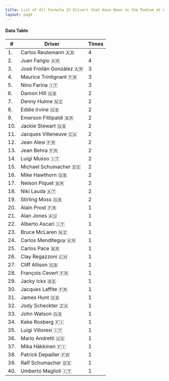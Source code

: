 ```yaml
---
title: List of All Formula 1® Drivers that Have Been in the Podium at Autódromo Juan y Oscar Gálvez
layout: page
---
```


<canvas id="chart" width="400" height="180"></canvas>
<script>
var data = {
    "datasets": [
        {
            "backgroundColor": "#f3a935",
            "borderColor": "#f68639",
            "borderWidth": 1,
            "data": [
                4.0,
                4.0,
                3.0,
                3.0,
                3.0,
                2.0,
                2.0,
                2.0,
                2.0,
                2.0,
                2.0,
                2.0,
                2.0,
                2.0,
                2.0,
                2.0,
                2.0,
                2.0,
                2.0,
                1.0,
                1.0,
                1.0,
                1.0,
                1.0,
                1.0,
                1.0,
                1.0,
                1.0,
                1.0,
                1.0,
                1.0,
                1.0,
                1.0,
                1.0,
                1.0,
                1.0,
                1.0,
                1.0,
                1.0,
                1.0
            ],
            "label": "Times"
        }
    ],
    "labels": [
        "Carlos Reutemann 🇦🇷",
        "Juan Fangio 🇦🇷",
        "José Froilán González 🇦🇷",
        "Maurice Trintignant 🇫🇷",
        "Nino Farina 🇮🇹",
        "Damon Hill 🇬🇧",
        "Denny Hulme 🇳🇿",
        "Eddie Irvine 🇬🇧",
        "Emerson Fittipaldi 🇧🇷",
        "Jackie Stewart 🇬🇧",
        "Jacques Villeneuve 🇨🇦",
        "Jean Alesi 🇫🇷",
        "Jean Behra 🇫🇷",
        "Luigi Musso 🇮🇹",
        "Michael Schumacher 🇩🇪",
        "Mike Hawthorn 🇬🇧",
        "Nelson Piquet 🇧🇷",
        "Niki Lauda 🇦🇹",
        "Stirling Moss 🇬🇧",
        "Alain Prost 🇫🇷",
        "Alan Jones 🇦🇺",
        "Alberto Ascari 🇮🇹",
        "Bruce McLaren 🇳🇿",
        "Carlos Menditeguy 🇦🇷",
        "Carlos Pace 🇧🇷",
        "Clay Regazzoni 🇨🇭",
        "Cliff Allison 🇬🇧",
        "François Cevert 🇫🇷",
        "Jacky Ickx 🇧🇪",
        "Jacques Laffite 🇫🇷",
        "James Hunt 🇬🇧",
        "Jody Scheckter 🇿🇦",
        "John Watson 🇬🇧",
        "Keke Rosberg 🇫🇮",
        "Luigi Villoresi 🇮🇹",
        "Mario Andretti 🇺🇸",
        "Mika Häkkinen 🇫🇮",
        "Patrick Depailler 🇫🇷",
        "Ralf Schumacher 🇩🇪",
        "Umberto Maglioli 🇮🇹"
    ]
};
var options = {
  legend: {
    display: false
  },
  scales: {
    xAxes: [{
      ticks: {
        beginAtZero: true,
        maxRotation: 180
      }
    }],
    yAxes: [{
      ticks: {
        beginAtZero: true
      }
    }]
  }
};
new Chart("chart", {
    data: data,
    type: 'bar',
    options: options
});
</script>



#### Data Table

| # | Driver | Times |
|--|--|--|
| 1. | Carlos Reutemann 🇦🇷 | 4 |
| 2. | Juan Fangio 🇦🇷 | 4 |
| 3. | José Froilán González 🇦🇷 | 3 |
| 4. | Maurice Trintignant 🇫🇷 | 3 |
| 5. | Nino Farina 🇮🇹 | 3 |
| 6. | Damon Hill 🇬🇧 | 2 |
| 7. | Denny Hulme 🇳🇿 | 2 |
| 8. | Eddie Irvine 🇬🇧 | 2 |
| 9. | Emerson Fittipaldi 🇧🇷 | 2 |
| 10. | Jackie Stewart 🇬🇧 | 2 |
| 11. | Jacques Villeneuve 🇨🇦 | 2 |
| 12. | Jean Alesi 🇫🇷 | 2 |
| 13. | Jean Behra 🇫🇷 | 2 |
| 14. | Luigi Musso 🇮🇹 | 2 |
| 15. | Michael Schumacher 🇩🇪 | 2 |
| 16. | Mike Hawthorn 🇬🇧 | 2 |
| 17. | Nelson Piquet 🇧🇷 | 2 |
| 18. | Niki Lauda 🇦🇹 | 2 |
| 19. | Stirling Moss 🇬🇧 | 2 |
| 20. | Alain Prost 🇫🇷 | 1 |
| 21. | Alan Jones 🇦🇺 | 1 |
| 22. | Alberto Ascari 🇮🇹 | 1 |
| 23. | Bruce McLaren 🇳🇿 | 1 |
| 24. | Carlos Menditeguy 🇦🇷 | 1 |
| 25. | Carlos Pace 🇧🇷 | 1 |
| 26. | Clay Regazzoni 🇨🇭 | 1 |
| 27. | Cliff Allison 🇬🇧 | 1 |
| 28. | François Cevert 🇫🇷 | 1 |
| 29. | Jacky Ickx 🇧🇪 | 1 |
| 30. | Jacques Laffite 🇫🇷 | 1 |
| 31. | James Hunt 🇬🇧 | 1 |
| 32. | Jody Scheckter 🇿🇦 | 1 |
| 33. | John Watson 🇬🇧 | 1 |
| 34. | Keke Rosberg 🇫🇮 | 1 |
| 35. | Luigi Villoresi 🇮🇹 | 1 |
| 36. | Mario Andretti 🇺🇸 | 1 |
| 37. | Mika Häkkinen 🇫🇮 | 1 |
| 38. | Patrick Depailler 🇫🇷 | 1 |
| 39. | Ralf Schumacher 🇩🇪 | 1 |
| 40. | Umberto Maglioli 🇮🇹 | 1 |
